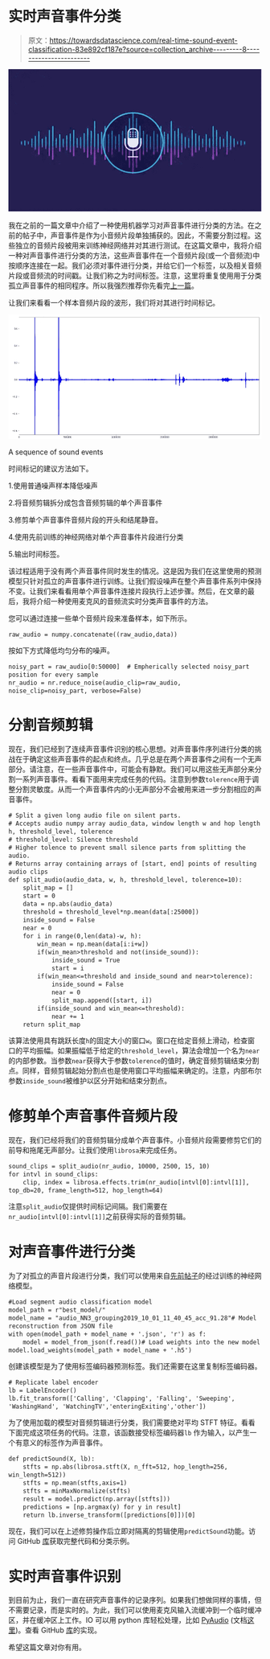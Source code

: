# 实时声音事件分类

> 原文：<https://towardsdatascience.com/real-time-sound-event-classification-83e892cf187e?source=collection_archive---------8----------------------->

![](img/a5619ca43454ceb7d4dc3d0e4ae82ac1.png)

我在之前的一篇文章中介绍了一种使用机器学习对声音事件进行分类的方法。在之前的帖子中，声音事件是作为小音频片段单独捕获的。因此，不需要分割过程。这些独立的音频片段被用来训练神经网络并对其进行测试。在这篇文章中，我将介绍一种对声音事件进行分类的方法，这些声音事件在一个音频片段(或一个音频流)中按顺序连接在一起。我们必须对事件进行分类，并给它们一个标签，以及相关音频片段或音频流的时间戳。让我们称之为时间标签。注意，这里将重复使用用于分类孤立声音事件的相同程序。所以我强烈推荐你先看完[上一篇](https://medium.com/@chathuranga.15/sound-event-classification-using-machine-learning-8768092beafc)。

让我们来看看一个样本音频片段的波形，我们将对其进行时间标记。

![](img/2989db0262a8459202932749278e8f19.png)

A sequence of sound events

时间标记的建议方法如下。

1.使用普通噪声样本降低噪声

2.将音频剪辑拆分成包含音频剪辑的单个声音事件

3.修剪单个声音事件音频片段的开头和结尾静音。

4.使用先前训练的神经网络对单个声音事件片段进行分类

5.输出时间标签。

该过程适用于没有两个声音事件同时发生的情况。这是因为我们在这里使用的预测模型只针对孤立的声音事件进行训练。让我们假设噪声在整个声音事件系列中保持不变。让我们来看看用单个声音事件连接片段执行上述步骤。然后，在文章的最后，我将介绍一种使用麦克风的音频流实时分类声音事件的方法。

您可以通过连接一些单个音频片段来准备样本，如下所示。

```
raw_audio = numpy.concatenate((raw_audio,data))
```

按如下方式降低均匀分布的噪声。

```
noisy_part = raw_audio[0:50000]  # Empherically selected noisy_part position for every sample
nr_audio = nr.reduce_noise(audio_clip=raw_audio, noise_clip=noisy_part, verbose=False)
```

# 分割音频剪辑

现在，我们已经到了连续声音事件识别的核心思想。对声音事件序列进行分类的挑战在于确定这些声音事件的起点和终点。几乎总是在两个声音事件之间有一个无声部分。请注意，在一些声音事件中，可能会有静默。我们可以用这些无声部分来分割一系列声音事件。看看下面用来完成任务的代码。注意到参数`tolerence`用于调整分割灵敏度。从而一个声音事件内的小无声部分不会被用来进一步分割相应的声音事件。

```
# Split a given long audio file on silent parts.
# Accepts audio numpy array audio_data, window length w and hop length h, threshold_level, tolerence
# threshold_level: Silence threshold
# Higher tolence to prevent small silence parts from splitting the audio.
# Returns array containing arrays of [start, end] points of resulting audio clips
def split_audio(audio_data, w, h, threshold_level, tolerence=10):
    split_map = []
    start = 0
    data = np.abs(audio_data)
    threshold = threshold_level*np.mean(data[:25000])
    inside_sound = False
    near = 0
    for i in range(0,len(data)-w, h):
        win_mean = np.mean(data[i:i+w])
        if(win_mean>threshold and not(inside_sound)):
            inside_sound = True
            start = i
        if(win_mean<=threshold and inside_sound and near>tolerence):
            inside_sound = False
            near = 0
            split_map.append([start, i])
        if(inside_sound and win_mean<=threshold):
            near += 1
    return split_map
```

该算法使用具有跳跃长度`h`的固定大小的窗口`w`。窗口在给定音频上滑动，检查窗口的平均振幅。如果振幅低于给定的`threshold_level`，算法会增加一个名为`near`的内部参数。当参数`near`获得大于参数`tolerence`的值时，确定音频剪辑结束分割点。同样，音频剪辑起始分割点也是使用窗口平均振幅来确定的。注意，内部布尔参数`inside_sound`被维护以区分开始和结束分割点。

# 修剪单个声音事件音频片段

现在，我们已经将我们的音频剪辑分成单个声音事件。小音频片段需要修剪它们的前导和拖尾无声部分。让我们使用`librosa`来完成任务。

```
sound_clips = split_audio(nr_audio, 10000, 2500, 15, 10)
for intvl in sound_clips:
    clip, index = librosa.effects.trim(nr_audio[intvl[0]:intvl[1]],       top_db=20, frame_length=512, hop_length=64)
```

注意`split_audio`仅提供时间标记间隔。我们需要在`nr_audio[intvl[0]:intvl[1]]`之前获得实际的音频剪辑。

# 对声音事件进行分类

为了对孤立的声音片段进行分类，我们可以使用来自[先前帖子](https://medium.com/@chathuranga.15/sound-event-classification-using-machine-learning-8768092beafc)的经过训练的神经网络模型。

```
#Load segment audio classification model
model_path = r"best_model/"
model_name = "audio_NN3_grouping2019_10_01_11_40_45_acc_91.28"# Model reconstruction from JSON file
with open(model_path + model_name + '.json', 'r') as f:
    model = model_from_json(f.read())# Load weights into the new model
model.load_weights(model_path + model_name + '.h5')
```

创建该模型是为了使用标签编码器预测标签。我们还需要在这里复制标签编码器。

```
# Replicate label encoder
lb = LabelEncoder()
lb.fit_transform(['Calling', 'Clapping', 'Falling', 'Sweeping', 'WashingHand', 'WatchingTV','enteringExiting','other'])
```

为了使用加载的模型对音频剪辑进行分类，我们需要绝对平均 STFT 特征。看看下面完成这项任务的代码。注意，该函数接受标签编码器`lb` 作为输入，以产生一个有意义的标签作为声音事件。

```
def predictSound(X, lb):
    stfts = np.abs(librosa.stft(X, n_fft=512, hop_length=256, win_length=512))
    stfts = np.mean(stfts,axis=1)
    stfts = minMaxNormalize(stfts)
    result = model.predict(np.array([stfts]))
    predictions = [np.argmax(y) for y in result]
    return lb.inverse_transform([predictions[0]])[0]
```

现在，我们可以在上述修剪操作后立即对隔离的剪辑使用`predictSound`功能。访问 GitHub [库](https://github.com/chathuranga95/SoundEventClassification)获取完整代码和分类示例。

# 实时声音事件识别

到目前为止，我们一直在研究声音事件的记录序列。如果我们想做同样的事情，但不需要记录，而是实时的。为此，我们可以使用麦克风输入流缓冲到一个临时缓冲区，并在缓冲区上工作。IO 可以用 python 库轻松处理，比如 [PyAudio](https://pypi.org/project/PyAudio/) (文档[这里](https://people.csail.mit.edu/hubert/pyaudio/docs/))。查看 GitHub [库](https://github.com/chathuranga95/SoundEventClassification)的实现。

希望这篇文章对你有用。
